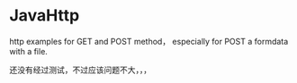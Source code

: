 # JavaHttp
http examples for GET and POST method， especially for POST a formdata with a file.

还没有经过测试，不过应该问题不大，，，
